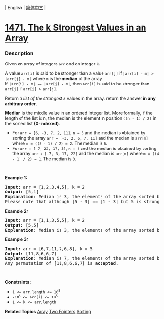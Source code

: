 | English | [简体中文](README.md) |

# [1471. The k Strongest Values in an Array](https://leetcode.cn/problems/the-k-strongest-values-in-an-array)
 ### Description
<p>Given an array of integers <code>arr</code> and an integer <code>k</code>.</p>

<p>A value <code>arr[i]</code> is said to be stronger than a value <code>arr[j]</code> if <code>|arr[i] - m| &gt; |arr[j] - m|</code> where <code>m</code> is the <strong>median</strong> of the array.<br />
If <code>|arr[i] - m| == |arr[j] - m|</code>, then <code>arr[i]</code> is said to be stronger than <code>arr[j]</code> if <code>arr[i] &gt; arr[j]</code>.</p>

<p>Return <em>a list of the strongest <code>k</code></em> values in the array. return the answer <strong>in any arbitrary order</strong>.</p>

<p><strong>Median</strong> is the middle value in an ordered integer list. More formally, if the length of the list is n, the median is the element in position <code>((n - 1) / 2)</code> in the sorted list <strong>(0-indexed)</strong>.</p>

<ul>
	<li>For <code>arr = [6, -3, 7, 2, 11]</code>, <code>n = 5</code> and the median is obtained by sorting the array <code>arr = [-3, 2, 6, 7, 11]</code> and the median is <code>arr[m]</code> where <code>m = ((5 - 1) / 2) = 2</code>. The median is <code>6</code>.</li>
	<li>For <code>arr = [-7, 22, 17,&thinsp;3]</code>, <code>n = 4</code> and the median is obtained by sorting the array <code>arr = [-7, 3, 17, 22]</code> and the median is <code>arr[m]</code> where <code>m = ((4 - 1) / 2) = 1</code>. The median is <code>3</code>.</li>
</ul>

<p>&nbsp;</p>
<p><strong class="example">Example 1:</strong></p>

<pre>
<strong>Input:</strong> arr = [1,2,3,4,5], k = 2
<strong>Output:</strong> [5,1]
<strong>Explanation:</strong> Median is 3, the elements of the array sorted by the strongest are [5,1,4,2,3]. The strongest 2 elements are [5, 1]. [1, 5] is also <strong>accepted</strong> answer.
Please note that although |5 - 3| == |1 - 3| but 5 is stronger than 1 because 5 &gt; 1.
</pre>

<p><strong class="example">Example 2:</strong></p>

<pre>
<strong>Input:</strong> arr = [1,1,3,5,5], k = 2
<strong>Output:</strong> [5,5]
<strong>Explanation:</strong> Median is 3, the elements of the array sorted by the strongest are [5,5,1,1,3]. The strongest 2 elements are [5, 5].
</pre>

<p><strong class="example">Example 3:</strong></p>

<pre>
<strong>Input:</strong> arr = [6,7,11,7,6,8], k = 5
<strong>Output:</strong> [11,8,6,6,7]
<strong>Explanation:</strong> Median is 7, the elements of the array sorted by the strongest are [11,8,6,6,7,7].
Any permutation of [11,8,6,6,7] is <strong>accepted</strong>.
</pre>

<p>&nbsp;</p>
<p><strong>Constraints:</strong></p>

<ul>
	<li><code>1 &lt;= arr.length &lt;= 10<sup>5</sup></code></li>
	<li><code>-10<sup>5</sup> &lt;= arr[i] &lt;= 10<sup>5</sup></code></li>
	<li><code>1 &lt;= k &lt;= arr.length</code></li>
</ul>

**Related Topics**  [Array](https://leetcode.cn/tag/array) [Two Pointers](https://leetcode.cn/tag/two-pointers) [Sorting](https://leetcode.cn/tag/sorting) 